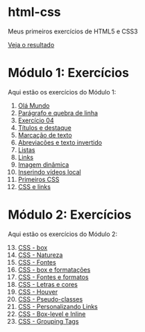 # html-css

Meus primeiros exercícios de HTML5 e CSS3

[Veja o resultado](https://bertoldi-tatielli.github.io/html-css/)

# Módulo 1: Exercícios

Aqui estão os exercícios do Módulo 1:

1. [Olá Mundo](exercicios/modulo01/ex001/index.html)
2. [Parágrafo e quebra de linha](exercicios/modulo01/ex002/index.html)
3. [Exercício 04](exercicios/modulo01/ex004/index.html)
4. [Títulos e destaque](exercicios/modulo01/ex005/index.html)
5. [Marcação de texto](exercicios/modulo01/ex007/index.html)
6. [Abreviacões e texto invertido](exercicios/modulo01/ex008/index.html)
7. [Listas](exercicios/modulo01/ex009/index.html)
8. [Links](exercicios/modulo01/ex010/index.html)
9. [Imagem dinâmica](exercicios/modulo01/ex011/index.html)
10. [Inserindo vídeos local](exercicios/modulo01/ex012/index.html)
11. [Primeiros CSS](exercicios/modulo01/ex013/index.html)
12. [CSS e links](exercicios/modulo01/ex014/index.html)

# Módulo 2: Exercícios

Aqui estão os exercícios do Módulo 2:

13. [CSS - box](exercicios/modulo02/ex016/index.html)
14. [CSS - Natureza](exercicios/modulo02/ex016b/index.html)
15. [CSS - Fontes](exercicios/modulo02/ex017/index.html)
16. [CSS - box e formatações](exercicios/modulo02/ex017b/index.html)
17. [CSS - Fontes e formatos](exercicios/modulo02/ex018/index.html)
18. [CSS - Letras e cores](exercicios/modulo02/ex019/index.html)
19. [CSS - Houver](exercicios/modulo02/ex020/houver.html)
20. [CSS - Pseudo-classes](exercicios/modulo02/ex020/index.html)
21. [CSS - Personalizando Links](exercicios/modulo02/ex016/link.html)
22. [CSS - Box-level e Inline](exercicios/modulo02/ex021/caixa01.html)
23. [CSS - Grouping Tags](exercicios/modulo02/ex021/caixa02.html)
